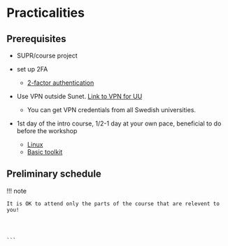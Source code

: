 # Practicalities

## Prerequisites

- SUPR/course project
- set up 2FA
    - [2-factor authentication](https://www.uu.se/en/staff/service-and-tools/tools-and-guides/log-in-securely)

- Use VPN outside Sunet. [Link to VPN for UU](https://mp.uu.se/en/web/info/stod/it-telefoni/anvandarguider/network/vpn-service)
  - You can get VPN credentials from all Swedish universities.

- 1st day of the intro course, 1/2-1 day at your own pace, beneficial to do before the workshop

    - [Linux](https://uppmax.github.io/uppmax_intro/linux.html)
    - [Basic toolkit](https://uppmax.github.io/uppmax_intro/linux_basics.html)

## Preliminary schedule 

!!! note
 
    It is OK to attend only the parts of the course that are relevent to you!




    ```
